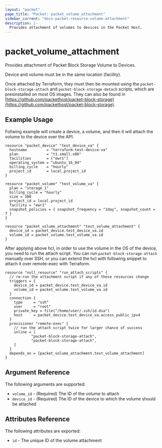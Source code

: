 ```yaml
---
layout: "packet"
page_title: "Packet: packet_volume_attachment"
sidebar_current: "docs-packet-resource-volume-attachment"
description: |-
  Provides attachment of volumes to devices in the Packet Host.
---
```


# packet\_volume\_attachment

Provides attachment of Packet Block Storage Volume to Devices.

Device and volume must be in the same location (facility).

Once attached by Terraform, they must then be mounted using the `packet-block-storage-attach` and `packet-block-storage-detach` scripts, which are presinstalled on most OS images. They can also be found in [https://github.com/packethost/packet-block-storage](https://github.com/packethost/packet-block-storage).

## Example Usage

Follwing example will create a device, a volume, and then it will attach the volume to the device over the API.

```hcl
resource "packet_device" "test_device_va" {
  hostname         = "terraform-test-device-va"
  plan             = "t1.small.x86"
  facilities       = ["ewr1"]
  operating_system = "ubuntu_16_04"
  billing_cycle    = "hourly"
  project_id       = local.project_id
}

resource "packet_volume" "test_volume_va" {
  plan = "storage_1"
  billing_cycle = "hourly"
  size = 100
  project_id = local.project_id
  facility = "ewr1"
  snapshot_policies = { snapshot_frequency = "1day", snapshot_count = 7 }
}

resource "packet_volume_attachment" "test_volume_attachment" {
  device_id = packet_device.test_device_va.id
  volume_id = packet_volume.test_volume_va.id
}
```

After applying above hcl, in order to use the volume in the OS of the device, you need to run the attach script. You can run `packet-block-storage-attach` manually over SSH, or you can extend the hcl with following snippet to attach it over remote-exec with Terraform.

```hcl
resource "null_resource" "run_attach_scripts" {
  // re-run the attachment script if any of these resources change
  triggers = {
	device_id = packet_device.test_device_va.id
	volume_id = packet_volume.test_volume_va.id
  }
  connection {
    type     = "ssh"
    user     = "root"
    private_key = file("/home/user/.ssh/id.dsa")
    host     = packet_device.test_device_va.access_public_ipv4
  }
  provisioner "remote-exec" {
    // run the attach script twice for larger chance of success
	inline = [
			"packet-block-storage-attach",
			"packet-block-storage-attach",
    ]
  }
  depends_on = [packet_volume_attachment.test_volume_attachment]
}

```

## Argument Reference

The following arguments are supported:

* `volume_id` - (Required) The ID of the volume to attach
* `device_id` - (Required) The ID of the device to which the volume should be attached

## Attributes Reference

The following attributes are exported:

* `id` - The unique ID of the volume attachment
